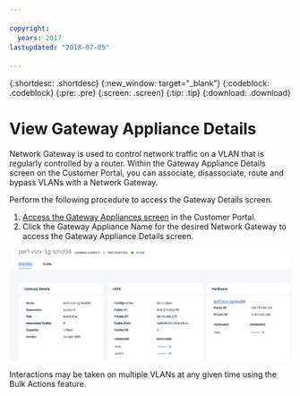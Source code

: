 ```yaml
---

copyright:
  years: 2017
lastupdated: "2018-07-05"

---
```


{:shortdesc: .shortdesc}
{:new_window: target="_blank"}
{:codeblock: .codeblock}
{:pre: .pre}
{:screen: .screen}
{:tip: .tip}
{:download: .download}

# View Gateway Appliance Details

Network Gateway is used to control network traffic on a VLAN that is regularly controlled by a router. Within the Gateway Appliance Details screen on the Customer Portal, you can associate, disassociate, route and bypass VLANs with a Network Gateway.

Perform the following procedure to access the Gateway Details screen.

1. [Access the Gateway Appliances screen](access-gateway-appliances.html) in the Customer Portal.
2. Click the Gateway Appliance Name for the desired Network Gateway to access the Gateway Appliance Details screen.

<img src="images/gw-sa-details.png" alt="drawing" style="width: 700px;"/>

Interactions may be taken on multiple VLANs at any given time using the Bulk Actions feature.
